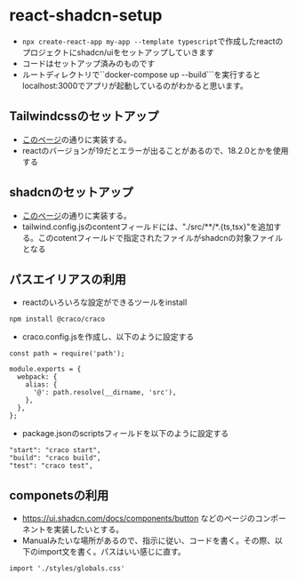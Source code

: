 # react-shadcn-setup
- ```npx create-react-app my-app --template typescript```で作成したreactのプロジェクトにshadcn/uiをセットアップしていきます
- コードはセットアップ済みのものです
- ルートディレクトリで``docker-compose up --build```を実行するとlocalhost:3000でアプリが起動しているのがわかると思います。

## Tailwindcssのセットアップ
- [このページ](https://tailwindcss.com/docs/guides/create-react-app)の通りに実装する。
- reactのバージョンが19だとエラーが出ることがあるので、18.2.0とかを使用する


## shadcnのセットアップ
- [このページ](https://ui.shadcn.com/docs/installation/manual)の通りに実装する。
- tailwind.config.jsのcontentフィールドには、"./src/**/*.{ts,tsx}"を追加する。このcotentフィールドで指定されたファイルがshadcnの対象ファイルとなる


## パスエイリアスの利用
- reactのいろいろな設定ができるツールをinstall
```
npm install @craco/craco
```
- craco.config.jsを作成し、以下のように設定する
```
const path = require('path');

module.exports = {
  webpack: {
    alias: {
      '@': path.resolve(__dirname, 'src'),
    },
  },
};
```

- package.jsonのscriptsフィールドを以下のように設定する
```
"start": "craco start",
"build": "craco build",
"test": "craco test",
```
## componetsの利用
- https://ui.shadcn.com/docs/components/button などのページのコンポーネントを実装したいとする。
- Manualみたいな場所があるので、指示に従い、コードを書く。その際、以下のimport文を書く。パスはいい感じに直す。
```
import './styles/globals.css'
```

